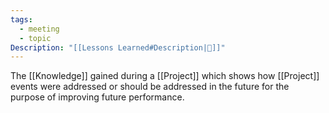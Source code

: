 ```yaml
---
tags:
  - meeting
  - topic
Description: "[[Lessons Learned#Description|📝]]"
---
```

The [[Knowledge]] gained during a [[Project]] which shows how [[Project]] events were addressed or should be addressed in the future for the purpose of improving future performance.